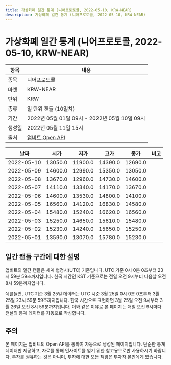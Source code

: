 ```yaml
---
title: 가상화폐 일간 통계 (니어프로토콜, 2022-05-10, KRW-NEAR)
description: 가상화폐 일간 통계 (니어프로토콜, 2022-05-10, KRW-NEAR)
---
```



가상화폐 일간 통계 (니어프로토콜, 2022-05-10, KRW-NEAR)
===

|항목|내용|
|--|--|
|종목|니어프로토콜|
|마켓|KRW-NEAR|
|단위|KRW|
|종류|일 단위 캔들 (10일치)|
|기간|2022년 05월 01일 09시 - 2022년 05월 10일 09시|
|생성일|2022년 05월 11일 15시|
|출처|[업비트 Open API](https://docs.upbit.com)|


|날짜|시가|저가|고가|종가|비고|
|--|--|--|--|--|--|
|2022-05-10|13050.0|11900.0|14390.0|12690.0|    |
|2022-05-09|14600.0|12990.0|15350.0|13050.0|    |
|2022-05-08|13670.0|12960.0|14730.0|14600.0|    |
|2022-05-07|14110.0|13340.0|14170.0|13670.0|    |
|2022-05-06|14600.0|13530.0|14800.0|14100.0|    |
|2022-05-05|16560.0|14120.0|16830.0|14580.0|    |
|2022-05-04|15480.0|15240.0|16620.0|16560.0|    |
|2022-05-03|15250.0|14650.0|15610.0|15480.0|    |
|2022-05-02|15230.0|14240.0|15650.0|15250.0|    |
|2022-05-01|13590.0|13070.0|15780.0|15230.0|    |


일간 캔들 구간에 대한 설명
---


업비트의 일간 캔들은 세계 협정시(UTC) 기준입니다. 
UTC 기준 0시 0분 0초부터 23시 59분 59초까지입니다. 
한국 시간인 KST 기준으로는 전일 오전 9시부터 다음날 오전 8시 59분까지입니다. 


예를들면, UTC 기준 3월 25일 데이터는 UTC 시준 3월 25일 0시 0분 0초부터 3월 25일 23시 59분 59초까지입니다. 
한국 시간으로 표현하면 3월 25일 오전 9시부터 3월 26일 오전 8시 59분까지입니다. 
이와 같은 이유로 본 페이지는 매일 오전 9시마다 전날의 통계 데이터를 자동으로 작성합니다. 


주의
---


본 페이지는 업비트의 Open API를 통하여 자동으로 생성된 페이지입니다. 
단순한 통계 데이터만 제공하고, 자료를 통해 인사이트를 얻기 위한 참고용으로만 사용하시기 바랍니다. 
투자를 권유하는 것은 아니며, 투자에 대한 모든 책임은 투자자 본인에게 있습니다. 
